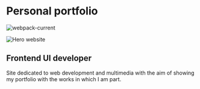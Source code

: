# Personal portfolio

![webpack-current](https://img.shields.io/badge/webpack-v5.22.0-green?logo=webpack)

![Hero website](https://portfolioaran.netlify.app/images/content/halo.jpg)

## Frontend UI developer

Site dedicated to web development and multimedia with the aim of showing my portfolio with the works in which I am part.
